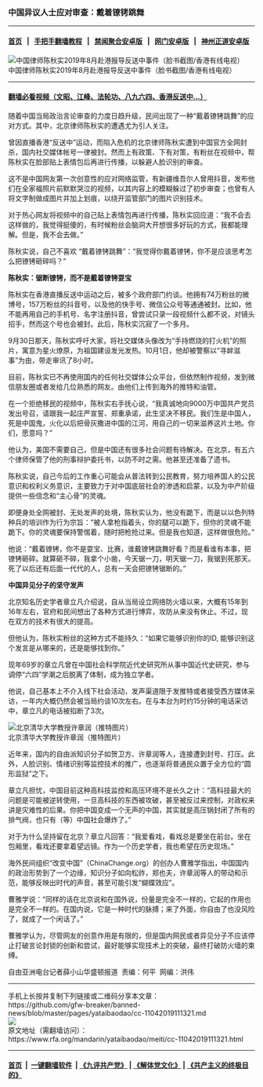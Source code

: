 ### 中国异议人士应对审查：戴着镣铐跳舞
------------------------

#### [首页](https://github.com/gfw-breaker/banned-news/blob/master/README.md) &nbsp;&nbsp;|&nbsp;&nbsp; [手把手翻墙教程](https://github.com/gfw-breaker/guides/wiki) &nbsp;&nbsp;|&nbsp;&nbsp; [禁闻聚合安卓版](https://github.com/gfw-breaker/bn-android) &nbsp;&nbsp;|&nbsp;&nbsp; [网门安卓版](https://github.com/oGate2/oGate) &nbsp;&nbsp;|&nbsp;&nbsp; [神州正道安卓版](https://github.com/SzzdOgate/update) 



<div id="headerimg">
 <img alt="中国律师陈秋实2019年8月赴港报导反送中事件（脸书截图/香港有线电视）" src="https://www.rfa.org/mandarin/yataibaodao/meiti/cc-11042019111321.html/yt1104z.jpg/image" title="中国律师陈秋实2019年8月赴港报导反送中事件（脸书截图/香港有线电视）"/>
 <div id="headerimgcontents">
  <div id="headerimgcaption">
   <span>
    中国律师陈秋实2019年8月赴港报导反送中事件（脸书截图/香港有线电视）
   </span>
   <!-- zoomattribute -->
  </div>
  <!-- headerimgcaption -->
 </div>
 <!-- headerimagecontents -->
</div>

<hr/>


#### [翻墙必看视频（文昭、江峰、法轮功、八九六四、香港反送中...）](https://github.com/gfw-breaker/banned-news/blob/master/pages/links.md)

<div id="storytext">
 <div>
  <div class="slot_header">
  </div>
 </div>
 <p>
  随着中国当局政治言论审查的力度日趋升级，民间出现了一种“戴着镣铐跳舞”的应对方式。其中，北京律师陈秋实的遭遇尤为引人关注。
 </p>
 <p>
  曾因直播香港“反送中”运动，而陷入危机的北京律师陈秋实遭到中国官方全网封杀，国内社交媒体帐号一律被封。然而上有政策、下有对策，有粉丝在视频中，帮陈秋实在脸部贴上表情包后再进行传播，以躲避人脸识别的审查。
 </p>
 <p>
  这不是中国网友第一次创意性的应对网络监管，有新疆维吾尔人曾用抖音，发布他们在全家福照片前默默哭泣的视频，以其内容上的模糊躲过了初步审查；也曾有人将文字制做成图片并加上划痕，以绕开监管部门的图片识别技术。
 </p>
 <p>
  对于热心网友将视频中的自己贴上表情包再进行传播，陈秋实回应道：“我不会去这样做的，我觉得挺傻的，有时候粉丝会脑洞大开想很多好玩的方式，我都能理解。但是，我不会去做。”
 </p>
 <p>
  陈秋实说，自己不喜欢 “戴着镣铐跳舞”：“我觉得你戴着镣铐，你不是应该思考怎么把镣铐砸碎吗？”
 </p>
 <p>
 </p>
 <p>
 </p>
 <p>
  <b>
   陈秋实：锯断镣铐，而不是戴着镣铐耍宝
  </b>
 </p>
 <p>
  陈秋实在香港直播反送中运动之后，被多个政府部门约谈。他拥有74万粉丝的微博号，157万粉丝的抖音号，以及他的快手号、微信公众号等通通被封。比如，他不能再用自己的手机号、名字注册抖音，曾尝试只录一段视频什么都不说，对镜头招手，然而这个号也会被封。此后，陈秋实沉寂了一个多月。
 </p>
 <p>
  9月30日那天，陈秋实呼吁大家，将社交媒体头像改为“手持燃烧的打火机”的照片，寓意为星火燎原，为祖国建设发光发热。10月1日，他却被警察以“寻衅滋事”为由，带走审讯了8小时。
 </p>
 <p>
  目前，陈秋实已不再使用国内的任何社交媒体公众平台，但依然制作视频，发到微信朋友圈或者发给几位熟悉的网友。由他们上传到海外的推特和油管。
 </p>
 <p>
  在一个拒绝移民的视频中，陈秋实右手抚心说，“我真诚地向9000万中国共产党员发出号召，请跟我一起庄严宣誓、郑重承诺，此生坚决不移民。我们生是中国人，死是中国鬼，火化以后把骨灰撒进中国的江河，用自己的一切来滋养这片土地。你们，愿意吗？”
 </p>
 <p>
  他认为，美国不需要自己，但是中国还有很多社会问题有待解决。在北京，有五六个律师保管了他的刑事辩护委托书，以防不时之需。他甚至还准备了遗书。
 </p>
 <p>
  陈秋实说，自己今后的工作重心可能会从普法转到公民教育，努力培养国人的公民意识和权利义务意识，主要致力于对中国底层社会的渗透和启蒙，以及为中产阶级提供一些信念和“主心骨”的灵魂。
 </p>
 <p>
  即便身处全网被封、无处发声的处境，陈秋实认为，他没有跪下，而是以以色列特种兵的培训作为行为宗旨：“被人拿枪指着头，你的腿可以跪下，但你的灵魂不能跪下。你的灵魂要保持警惕着，随时把枪抢过来。但是我也知道，这样做很危险。”
 </p>
 <p>
  他说：“戴着镣铐，你不是耍宝、比赛，谁戴镣铐跳舞好看？而是看谁有本事，把镣铐砸碎。就算砸不碎，我拿个小凿，今天锯一刀，明天锯一刀，我锯到死那天。死了以后还有后面一代代的人，总有一天会把镣铐锯断的。”
 </p>
 <p>
  <b>
   中国异见分子的坚守发声
  </b>
 </p>
 <p>
  北京知名历史学者章立凡介绍说，自从当局设立网络防火墙以来，大概有15年到16年左右，官府和民间想出了各种方式进行博弈，攻防从来没有休止。不过，现在双方的技术有很大的提高。
 </p>
 <p>
  但他认为，陈秋实粉丝的这种方式不能持久：“如果它能够识别你的ID, 能够识别这个发言是从哪来的，还是能够找到你。”
 </p>
 <p>
  现年69岁的章立凡曾在中国社会科学院近代史研究所从事中国近代史研究，参与调停“六四”学潮之后脱离了体制，成为独立学者。
 </p>
 <p>
  他说，自己基本上不介入线下社会活动，发声渠道限于发推特或者接受西方媒体采访，一年内大概仍然会被当局约谈10次左右。在与本台为时约15分钟的电话采访中，章立凡的电话被掐断了3次。
 </p>
 <p>
  <div class="image-inline captioned" style="width:622px;">
   <div style="width:622px;">
    <img alt="北京清华大学教授许章润（推特图片）" src="https://www.rfa.org/mandarin/yataibaodao/meiti/cc-11042019111321.html/yt1104y.jpg" title="北京清华大学教授许章润（推特图片）"/>
   </div>
   <div class="image-caption">
    <span style="width:622px;">
     北京清华大学教授许章润（推特图片）
    </span>
    <span class="copyright">
    </span>
   </div>
  </div>
 </p>
 <p>
  近年来，国内的自由派知识分子如贺卫方、许章润等人，连接遭到封号、打压。此外，人脸识别、情绪识别等监控技术的推广，也逐渐将普通民众置于全方位的“圆形监狱”之下。
 </p>
 <p>
  章立凡担忧，中国目前这种高科技监控和高压环境不是长久之计：“高科技最大的问题是可能被逆转使用，一旦高科技的东西被攻破，甚至被反过来控制，对政权来讲是灾难性的后果。你把中国变成一个无声的中国，其实就是高压锅封闭了所有的排气阀，也只有（等）中国社会爆炸了。”
 </p>
 <p>
  对于为什么坚持留在北京？章立凡回答：“我爱看戏，看戏总是要坐在前台。坐在包厢里，看戏还要拿着望远镜。作为一个历史学者，我也希望在历史现场。”
 </p>
 <p>
  海外民间组织“改变中国”（ChinaChange.org）的创办人曹雅学指出，中国国内的政治形势到了一个边缘，知识分子如向松祚，郑也夫，许章润等人的带动和示范，能够反映出时代的声音，甚至可能引发“蝴蝶效应”。
 </p>
 <p>
  曹雅学说：“同样的话在北京说和在国外说，份量是完全不一样的，它起的作用也是完全不一样的。在国内说，它是一种时代的脉搏；来了外面，你自由了也没风险了，就成了一个闲话了。”
 </p>
 <p>
  曹雅学认为，尽管网友的创意作用是有限的，但是国内网民或者异见分子不应该停止打破言论封锁的创新和尝试，最好能够实现技术上的突破，最终打破防火墙的束缚。
 </p>
 <p>
  自由亚洲电台记者薛小山华盛顿报道  责编：何平  网编：洪伟
 </p>
</div>

<hr/>
手机上长按并复制下列链接或二维码分享本文章：<br/>
https://github.com/gfw-breaker/banned-news/blob/master/pages/yataibaodao/cc-11042019111321.md <br/>
<a href='https://github.com/gfw-breaker/banned-news/blob/master/pages/yataibaodao/cc-11042019111321.md'><img src='https://github.com/gfw-breaker/banned-news/blob/master/pages/yataibaodao/cc-11042019111321.md.png'/></a> <br/>
原文地址（需翻墙访问）：https://www.rfa.org/mandarin/yataibaodao/meiti/cc-11042019111321.html


------------------------
#### [首页](https://github.com/gfw-breaker/banned-news/blob/master/README.md) &nbsp;|&nbsp; [一键翻墙软件](https://github.com/gfw-breaker/nogfw/blob/master/README.md) &nbsp;| [《九评共产党》](https://github.com/gfw-breaker/9ping.md/blob/master/README.md#九评之一评共产党是什么) | [《解体党文化》](https://github.com/gfw-breaker/jtdwh.md/blob/master/README.md) | [《共产主义的终极目的》](https://github.com/gfw-breaker/gczydzjmd.md/blob/master/README.md)


<img src='http://gfw-breaker.win/banned-news/pages/yataibaodao/cc-11042019111321.md' width='0px' height='0px'/>